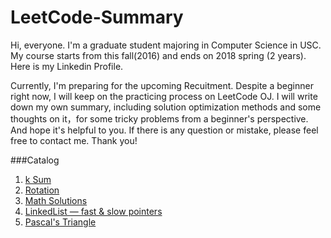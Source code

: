 # LeetCode-Summary

Hi, everyone. I'm a graduate student majoring in Computer Science in USC. My course starts from this fall(2016) and ends on 2018 spring (2 years). Here is my Linkedin Profile.

Currently, I'm preparing for the upcoming Recuitment. Despite a beginner right now, I will keep on the practicing process on LeetCode OJ. I will write down my own summary, including solution optimization methods and some thoughts on it，for some tricky problems from a beginner's perspective. And hope it's helpful to you. If there is any question or mistake, please feel free to contact me. Thank you!

###Catalog
1. [k Sum](https://github.com/TongZhangUSC/LeetCode-Summary/blob/master/k-Sum.md)
2. [Rotation](https://github.com/TongZhangUSC/LeetCode-Summary/blob/master/rotation.md)
3. [Math Solutions](https://github.com/TongZhangUSC/LeetCode-Summary/blob/master/Problems%20with%20Math%20Solutions.md)
4. [LinkedList — fast & slow pointers](https://github.com/TongZhangUSC/LeetCode-Summary/blob/master/LinkedList%20with%20Fast%20%26%20Slow%20Pointers.md)
5. [Pascal's Triangle](https://github.com/TongZhangUSC/LeetCode-Summary/blob/master/Pascal%20Triangle.md)

